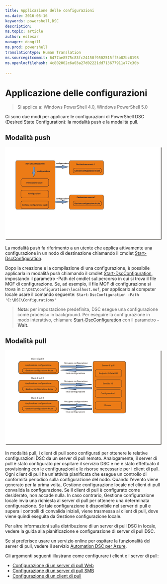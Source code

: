 ```yaml
---
title: Applicazione delle configurazioni
ms.date: 2016-05-16
keywords: powershell,DSC
description: 
ms.topic: article
author: eslesar
manager: dongill
ms.prod: powershell
translationtype: Human Translation
ms.sourcegitcommit: 6477ae8575c83fc24150f9502515ff5b82bc8198
ms.openlocfilehash: 4c802002c6a03a27d02221dd713677911a77c30b

---
```


# Applicazione delle configurazioni

>Si applica a: Windows PowerShell 4.0, Windows PowerShell 5.0

Ci sono due modi per applicare le configurazioni di PowerShell DSC (Desired State Configuration): la modalità push e la modalità pull.

## Modalità push

![Modalità push](images/Push.png "How push mode works")

La modalità push fa riferimento a un utente che applica attivamente una configurazione in un nodo di destinazione chiamando il cmdlet [Start-DscConfiguration](https://technet.microsoft.com/en-us/library/dn521623.aspx).

Dopo la creazione e la compilazione di una configurazione, è possibile applicarla in modalità push chiamando il cmdlet [Start-DscConfiguration](https://technet.microsoft.com/en-us/library/dn521623.aspx), impostando il parametro -Path del cmdlet sul percorso in cui si trova il file MOF di configurazione. Se, ad esempio, il file MOF di configurazione si trova in `C:\DSC\Configurations\localhost.mof`, per applicarlo al computer locale usare il comando seguente: `Start-DscConfiguration -Path 'C:\DSC\Configurations'`

> __Nota__: per impostazione predefinita, DSC esegue una configurazione come processo in background. Per eseguire la configurazione in modo interattivo, chiamare [Start-DscConfiguration](https://technet.microsoft.com/en-us/library/dn521623.aspx) con il parametro __-Wait__.


## Modalità pull

![Modalità pull](images/Pull.png "How pull mode works")

In modalità pull, i client di pull sono configurati per ottenere le relative configurazioni DSC da un server di pull remoto. Analogamente, il server di pull è stato configurato per ospitare il servizio DSC e ne è stato effettuato il provisioning con le configurazioni e le risorse necessarie per i client di pull. Ogni client di pull ha un'attività pianificata che esegue un controllo di conformità periodico sulla configurazione del nodo. Quando l'evento viene generato per la prima volta, Gestione configurazione locale nel client di pull convalida la configurazione. Se il client di pull è configurato come desiderato, non accade nulla. In caso contrario, Gestione configurazione locale invia una richiesta al server di pull per ottenere una determinata configurazione. Se tale configurazione è disponibile nel server di pull e supera i controlli di convalida iniziali, viene trasmessa al client di pull, dove viene quindi eseguita da Gestione configurazione locale.

Per altre informazioni sulla distribuzione di un server di pull DSC in locale, vedere la guida alla pianificazione e configurazione di server di pull DSC.

Se si preferisce usare un servizio online per ospitare la funzionalità del server di pull, vedere il servizio [Automation DSC per Azure](https://azure.microsoft.com/en-us/documentation/articles/automation-dsc-overview/).

Gli argomenti seguenti illustrano come configurare i client e i server di pull:

- [Configurazione di un server di pull Web](pullServer.md)
- [Configurazione di un server di pull SMB](pullServerSMB.md)
- [Configurazione di un client di pull](pullClientConfigID.md)




<!--HONumber=Jun16_HO4-->



